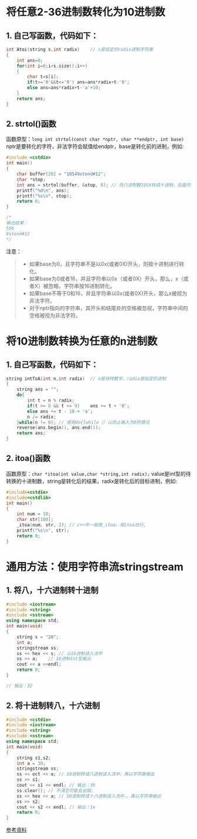 # 将任意2-36进制数转化为10进制数
## 1. 自己写函数，代码如下：
```cpp
int Atoi(string s,int radix)	// s是给定的radix进制字符串
{
	int ans=0;
	for(int i=0;i<s.size();i++)
	{
		char t=s[i];
		if(t>='0'&&t<='9') ans=ans*radix+t-'0';
		else ans=ans*radix+t-'a'+10;
	}
	return ans;
} 	
```
## 2. strtol()函数
函数原型：`long int strtol(const char *nptr, char **endptr, int base)`<br />nptr是要转化的字符，非法字符会赋值给endptr，base是转化前的进制，例如:
```cpp
#include <cstdio>
int main()
{
    char buffer[20] = "10549stend#12";
    char *stop;
    int ans = strtol(buffer, &stop, 8);	// 将八进制数1054转成十进制，后面均为非法字符
    printf("%d\n", ans);
    printf("%s\n", stop);
    return 0;
}

/*
输出结果：
556
9stend#12
*/
```
注意：
> - 如果base为0，且字符串不是以0x(或者0X)开头，则按十进制进行转化。 
> -  如果base为0或者16，并且字符串以0x（或者0X）开头，那么，x（或者X）被忽略，字符串按16进制转化。 
> - 如果base不等于0和16，并且字符串以0x(或者0X)开头，那么x被视为非法字符。 
> -  对于nptr指向的字符串，其开头和结尾处的空格被忽视，字符串中间的空格被视为非法字符。 

# 将10进制数转换为任意的n进制数
## 1. 自己写函数，代码如下：
```cpp
string intToA(int n,int radix)	// n是待转数字，radix是指定的进制
{
    string ans = "";
    do{
        int t = n % radix;
        if(t >= 0 && t <= 9)	ans += t + '0';
        else ans += t - 10 + 'a';
        n /= radix;
    }while(n != 0);	// 使用do{}while（）以防止输入为0的情况
    reverse(ans.begin(), ans.end());
    return ans;	
}
```
## 2. itoa()函数
函数原型：`char *itoa(int value,char *string,int radix);` value是int型的待转换的十进制数，string是转化后的结果，radix是转化后的目标进制，例如: 
```cpp
#include<cstdio>
#include<cstdlib>
int main()
{
    int num = 10;
    char str[100]; 
    _itoa(num, str, 2);	// c++中一般用_itoa，用itoa也行,
    printf("%s\n", str);
    return 0;
}
```
# 通用方法：使用字符串流stringstream
## 1. 将八，十六进制转十进制
```cpp
#include <iostream>
#include <string>
#include <sstream>
using namespace std;
int main(void)
{
	string s = "20";
	int a;
	stringstream ss;
	ss << hex << s;	// 以16进制读入流中
	ss >> a;	// 10进制int型输出
	cout << a <<endl;
    return 0;
}

// 输出：32
```
## 2. 将十进制转八，十六进制
```cpp
#include <cstdio>
#include <iostream>
#include <string>
#include <sstream>
using namespace std;
int main(void)
{
	string s1,s2;
	int a = 30;
	stringstream ss;
	ss << oct << a;	// 10进制转成八进制读入流中，再以字符串输出
	ss >> s1;
	cout << s1 << endl;	// 输出：36
	ss.clear();	// 不清空可能会出错。
	ss << hex << a;	// 10进制转成十六进制读入流中，，再以字符串输出
	ss >> s2;			
	cout << s2 << endl;	// 输出：1e
    return 0;
}
```

[参考资料](https://blog.csdn.net/Little_Bro/article/details/124913739)
